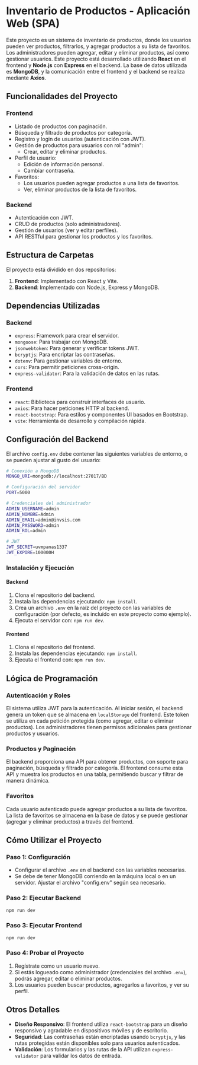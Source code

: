 
# Inventario de Productos - Aplicación Web (SPA)

Este proyecto es un sistema de inventario de productos, donde los usuarios pueden ver productos, filtrarlos, y agregar productos a su lista de favoritos. Los administradores pueden agregar, editar y eliminar productos, así como gestionar usuarios. Este proyecto está desarrollado utilizando **React** en el frontend y **Node.js** con **Express** en el backend. La base de datos utilizada es **MongoDB**, y la comunicación entre el frontend y el backend se realiza mediante **Axios**.

## Funcionalidades del Proyecto

### Frontend
- Listado de productos con paginación.
- Búsqueda y filtrado de productos por categoría.
- Registro y login de usuarios (autenticación con JWT).
- Gestión de productos para usuarios con rol "admin":
  - Crear, editar y eliminar productos.
- Perfil de usuario: 
  - Edición de información personal.
  - Cambiar contraseña.
- Favoritos:
  - Los usuarios pueden agregar productos a una lista de favoritos.
  - Ver, eliminar productos de la lista de favoritos.

### Backend
- Autenticación con JWT.
- CRUD de productos (solo administradores).
- Gestión de usuarios (ver y editar perfiles).
- API RESTful para gestionar los productos y los favoritos.

## Estructura de Carpetas

El proyecto está dividido en dos repositorios:
1. **Frontend**: Implementado con React y Vite.
2. **Backend**: Implementado con Node.js, Express y MongoDB.

## Dependencias Utilizadas

### Backend
- `express`: Framework para crear el servidor.
- `mongoose`: Para trabajar con MongoDB.
- `jsonwebtoken`: Para generar y verificar tokens JWT.
- `bcryptjs`: Para encriptar las contraseñas.
- `dotenv`: Para gestionar variables de entorno.
- `cors`: Para permitir peticiones cross-origin.
- `express-validator`: Para la validación de datos en las rutas.

### Frontend
- `react`: Biblioteca para construir interfaces de usuario.
- `axios`: Para hacer peticiones HTTP al backend.
- `react-bootstrap`: Para estilos y componentes UI basados en Bootstrap.
- `vite`: Herramienta de desarrollo y compilación rápida.

## Configuración del Backend

El archivo `config.env` debe contener las siguientes variables de entorno, o se pueden ajustar al gusto del usuario:

```bash
# Conexión a MongoDB
MONGO_URI=mongodb://localhost:27017/BD

# Configuración del servidor
PORT=5000

# Credenciales del administrador
ADMIN_USERNAME=admin
ADMIN_NOMBRE=Admin
ADMIN_EMAIL=admin@invsis.com
ADMIN_PASSWORD=admin
ADMIN_ROL=admin

# JWT
JWT_SECRET=uvmpanas1337
JWT_EXPIRE=100000H
```

### Instalación y Ejecución

#### Backend
1. Clona el repositorio del backend.
2. Instala las dependencias ejecutando: `npm install`.
3. Crea un archivo `.env` en la raíz del proyecto con las variables de configuración (por defecto, es incluído en este proyecto como ejemplo).
4. Ejecuta el servidor con: `npm run dev`.

#### Frontend
1. Clona el repositorio del frontend.
2. Instala las dependencias ejecutando: `npm install`.
3. Ejecuta el frontend con: `npm run dev`.

## Lógica de Programación

### Autenticación y Roles
El sistema utiliza JWT para la autenticación. Al iniciar sesión, el backend genera un token que se almacena en `localStorage` del frontend. Este token se utiliza en cada petición protegida (como agregar, editar o eliminar productos). Los administradores tienen permisos adicionales para gestionar productos y usuarios.

### Productos y Paginación
El backend proporciona una API para obtener productos, con soporte para paginación, búsqueda y filtrado por categoría. El frontend consume esta API y muestra los productos en una tabla, permitiendo buscar y filtrar de manera dinámica.

### Favoritos
Cada usuario autenticado puede agregar productos a su lista de favoritos. La lista de favoritos se almacena en la base de datos y se puede gestionar (agregar y eliminar productos) a través del frontend.

## Cómo Utilizar el Proyecto

### Paso 1: Configuración
- Configurar el archivo `.env` en el backend con las variables necesarias.
- Se debe de tener MongoDB corriendo en la máquina local o en un servidor. Ajustar el archivo "config.env" según sea necesario.

### Paso 2: Ejecutar Backend
```bash
npm run dev
```

### Paso 3: Ejecutar Frontend
```bash
npm run dev
```

### Paso 4: Probar el Proyecto
1. Regístrate como un usuario nuevo.
2. Si estás logueado como administrador (credenciales del archivo `.env`), podrás agregar, editar o eliminar productos.
3. Los usuarios pueden buscar productos, agregarlos a favoritos, y ver su perfil.

## Otros Detalles

- **Diseño Responsivo**: El frontend utiliza `react-bootstrap` para un diseño responsivo y agradable en dispositivos móviles y de escritorio.
- **Seguridad**: Las contraseñas están encriptadas usando `bcryptjs`, y las rutas protegidas están disponibles solo para usuarios autenticados.
- **Validación**: Los formularios y las rutas de la API utilizan `express-validator` para validar los datos de entrada.
